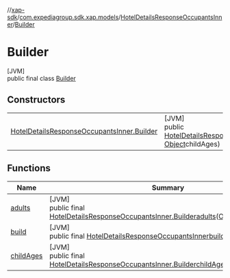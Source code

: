 //[xap-sdk](../../../../index.md)/[com.expediagroup.sdk.xap.models](../../index.md)/[HotelDetailsResponseOccupantsInner](../index.md)/[Builder](index.md)

# Builder

[JVM]\
public final class [Builder](index.md)

## Constructors

| | |
|---|---|
| [HotelDetailsResponseOccupantsInner.Builder](-hotel-details-response-occupants-inner.-builder.md) | [JVM]<br>public [HotelDetailsResponseOccupantsInner.Builder](index.md)[HotelDetailsResponseOccupantsInner.Builder](-hotel-details-response-occupants-inner.-builder.md)([Object](https://docs.oracle.com/javase/8/docs/api/java/lang/Object.html)adults, [Object](https://docs.oracle.com/javase/8/docs/api/java/lang/Object.html)childAges) |

## Functions

| Name | Summary |
|---|---|
| [adults](adults.md) | [JVM]<br>public final [HotelDetailsResponseOccupantsInner.Builder](index.md)[adults](adults.md)([Object](https://docs.oracle.com/javase/8/docs/api/java/lang/Object.html)adults) |
| [build](build.md) | [JVM]<br>public final [HotelDetailsResponseOccupantsInner](../index.md)[build](build.md)() |
| [childAges](child-ages.md) | [JVM]<br>public final [HotelDetailsResponseOccupantsInner.Builder](index.md)[childAges](child-ages.md)([Object](https://docs.oracle.com/javase/8/docs/api/java/lang/Object.html)childAges) |
